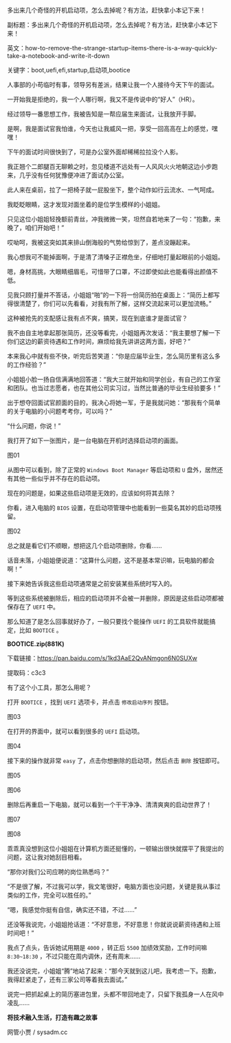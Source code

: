 多出来几个奇怪的开机启动项，怎么去掉呢？有方法，赶快拿小本记下来！

副标题：多出来几个奇怪的开机启动项，怎么去掉呢？有方法，赶快拿小本记下来！

英文：how-to-remove-the-strange-startup-items-there-is-a-way-quickly-take-a-notebook-and-write-it-down

关键字：boot,uefi,efi,startup,启动项,bootice



人事部的小苟临时有事，领导另有差派，结果让我一个人接待今天下午的面试。

一开始我是拒绝的，我一个人哪行啊，我又不是传说中的“好人”（HR）。

经过领导一番思想工作，我被告知是一帮应届生来面试，让我放开手脚。

是啊，我是面试官我怕谁，今天也让我威风一把，享受一回高高在上的感觉，嘿嘿！



下午的面试时间很快到了，可是办公室外面却稀稀拉拉没个人影。

我正翘个二郎腿百无聊赖之时，忽见楼道不远处有一人风风火火地朝这边小步跑来，几乎没有任何犹豫便冲进了面试办公室。

此人来在桌前，拉了一把椅子就一屁股坐下，整个动作如行云流水、一气呵成。

我眨眨眼睛，这才发现对面坐着的是位学生模样的小姐姐。

只见这位小姐姐轻挽额前青丝，冲我微微一笑，坦然自若地来了一句：“抱歉，来晚了，咱们开始吧！”



哎呦呵，我被这突如其来排山倒海般的气势给惊到了，差点没蹦起来。

我心想我可不能掉面啊，于是清了清嗓子正襟危坐，仔细地打量起眼前的小姐姐。

嗯，身材高挑，大眼睛细眉毛，可惜带了口罩，不过即使如此也能看得出颜值不低。

见我只顾打量并不答话，小姐姐“啪”的一下将一份简历拍在桌面上：“简历上都写得很清楚了，你们可以先看看，对我有所了解，这样交流起来可以更加流畅。”

这种被抢先的支配感让我有点不爽，搞笑，现在到底谁才是面试官？



我不由自主地拿起那张简历，还没等看完，小姐姐再次发话：“我主要想了解一下你们这边的薪资待遇和工作时间，麻烦给我先讲讲这两方面，好吧？”

本来我心中就有些不快，听完后苦笑道：“你是应届毕业生，怎么简历里有这么多的工作经验？”

小姐姐小脸一扬自信满满地回答道：“我大三就开始和同学创业，有自己的工作室和团队。也当过志愿者，也在其他公司实习过，当然比普通的毕业生经验要多！”

出于想夺回面试官颜面的目的，我决心将她一军，于是我就问她：“那我有个简单的关于电脑的小问题考考你，可以吗？”

“什么问题，你说！”



我打开了如下一张图片，是一台电脑在开机时选择启动项的画面。

图01



从图中可以看到，除了正常的 `Windows Boot Manager` 等启动项和 `U` 盘外，居然还有其他一些似乎并不存在的启动项。

现在的问题是，如果这些启动项是无效的，应该如何将其去除？

你看，进入电脑的 `BIOS` 设置，在启动项管理中也能看到一些莫名其妙的启动项残留。

图02



总之就是看它们不顺眼，想把这几个启动项删除，你看……

话音未落，小姐姐便说道：“这算什么问题，这不是基本常识嘛，玩电脑的都会啊！”



接下来她告诉我这些启动项通常是之前安装某些系统时写入的。

等到这些系统被删除后，相应的启动项并不会被一并删除，原因是这些启动项都被保存在了 `UEFI` 中。

那么知道了是怎么回事就好办了，一般只要找个能操作 `UEFI` 的工具软件就能搞定，比如 `BOOTICE` 。



**BOOTICE.zip(881K)**

下载链接：https://pan.baidu.com/s/1kd3AaE2QvANmgon6N0SUXw

提取码：c3c3





有了这个小工具，那怎么用呢？

打开 `BOOTICE` ，找到 `UEFI` 选项卡，并点击 `修改启动序列` 按钮。

图03



在打开的界面中，就可以看到很多的 `UEFI` 启动项。

图04



接下来的操作就非常 `easy` 了，点击你想删除的启动项，然后点击 `删除` 按钮即可。

图05

图06



删除后再重启一下电脑，就可以看到一个干干净净、清清爽爽的启动世界了！

图07

图08



乖乖真没想到这位小姐姐在计算机方面还挺懂的，一顿输出很快就摆平了我提出的问题，这让我对她刮目相看。

“那你对我们公司应聘的岗位熟悉吗？”

“不是很了解，不过我可以学，我文笔很好，电脑方面也没问题，关键是我从事过类似的工作，完全可以胜任的。”

“嗯，我感觉你挺有自信，确实还不错，不过……”



还没等我说完，小姐姐抢话道：“不好意思，不好意思！你就说说薪资待遇和上班时间吧！”

我点了点头，告诉她试用期是 `4000` ，转正后 `5500` 加绩效奖励，工作时间嘛 `8:30~18:30` ，不过只能在周内调休，还有周末……



我还没说完，小姐姐“腾”地站了起来：“那今天就到这儿吧，我考虑一下。抱歉，我得赶紧走了，还有三家公司等着我去面试。”

说完一把抓起桌上的简历塞进包里，头都不带回地走了，只留下我孤身一人在风中凌乱……



**将技术融入生活，打造有趣之故事**

网管小贾  / sysadm.cc